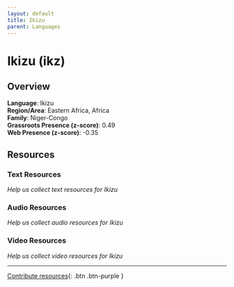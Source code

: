```yaml
---
layout: default
title: Ikizu
parent: Languages
---
```


# Ikizu (ikz)

## Overview

**Language**: Ikizu  
**Region/Area**: Eastern Africa, Africa  
**Family**: Niger-Congo  
**Grassroots Presence (z-score)**: 0.49  
**Web Presence (z-score)**: -0.35  

## Resources

### Text Resources
*Help us collect text resources for Ikizu*

### Audio Resources
*Help us collect audio resources for Ikizu*

### Video Resources
*Help us collect video resources for Ikizu*

---

[Contribute resources](https://forms.office.com/e/1SfLJx3u1r){: .btn .btn-purple }
